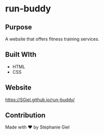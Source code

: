 # run-buddy

## Purpose
A website that offers fitness training services.

## Built WIth
* HTML
* CSS

## Website
https://SGiel.github.io/run-buddy/

## Contribution
Made with ♥︎ by Stephanie Giel
